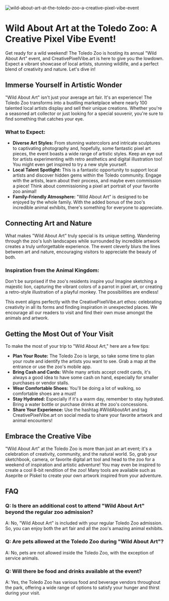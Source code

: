 ![wild-about-art-at-the-toledo-zoo-a-creative-pixel-vibe-event](https://images.pexels.com/photos/110118/pexels-photo-110118.jpeg?auto=compress&cs=tinysrgb&fit=crop&h=627&w=1200)

# Wild About Art at the Toledo Zoo: A Creative Pixel Vibe Event!

Get ready for a wild weekend! The Toledo Zoo is hosting its annual "Wild About Art" event, and CreativePixelVibe.art is here to give you the lowdown. Expect a vibrant showcase of local artists, stunning wildlife, and a perfect blend of creativity and nature. Let's dive in!

## Immerse Yourself in Artistic Wonder

"Wild About Art" isn't just your average art fair. It's an experience! The Toledo Zoo transforms into a bustling marketplace where nearly 100 talented local artists display and sell their unique creations. Whether you're a seasoned art collector or just looking for a special souvenir, you're sure to find something that catches your eye.

### What to Expect:

*   **Diverse Art Styles:** From stunning watercolors and intricate sculptures to captivating photography and, hopefully, some fantastic pixel art pieces, the event boasts a wide range of artistic styles. Keep an eye out for artists experimenting with retro aesthetics and digital illustration too! You might even get inspired to try a new style yourself.
*   **Local Talent Spotlight:** This is a fantastic opportunity to support local artists and discover hidden gems within the Toledo community. Engage with the artists, learn about their process, and maybe even commission a piece! Think about commissioning a pixel art portrait of your favorite zoo animal!
*   **Family-Friendly Atmosphere:** "Wild About Art" is designed to be enjoyed by the whole family. With the added bonus of the zoo's incredible animal exhibits, there's something for everyone to appreciate.

## Connecting Art and Nature

What makes "Wild About Art" truly special is its unique setting. Wandering through the zoo's lush landscapes while surrounded by incredible artwork creates a truly unforgettable experience. The event cleverly blurs the lines between art and nature, encouraging visitors to appreciate the beauty of both.

### Inspiration from the Animal Kingdom:

Don't be surprised if the zoo's residents inspire you! Imagine sketching a majestic lion, capturing the vibrant colors of a parrot in pixel art, or creating a retro-style illustration of a playful monkey. The possibilities are endless!

This event aligns perfectly with the CreativePixelVibe.art ethos: celebrating creativity in all its forms and finding inspiration in unexpected places. We encourage all our readers to visit and find their own muse amongst the animals and artwork.

## Getting the Most Out of Your Visit

To make the most of your trip to "Wild About Art," here are a few tips:

*   **Plan Your Route:** The Toledo Zoo is large, so take some time to plan your route and identify the artists you want to see. Grab a map at the entrance or use the zoo's mobile app.
*   **Bring Cash and Cards:** While many artists accept credit cards, it's always a good idea to have some cash on hand, especially for smaller purchases or vendor stalls.
*   **Wear Comfortable Shoes:** You'll be doing a lot of walking, so comfortable shoes are a must!
*   **Stay Hydrated:** Especially if it's a warm day, remember to stay hydrated. Bring a water bottle or purchase drinks at the zoo's concessions.
*   **Share Your Experience:** Use the hashtag #WildAboutArt and tag CreativePixelVibe.art on social media to share your favorite artwork and animal encounters!

## Embrace the Creative Vibe

"Wild About Art" at the Toledo Zoo is more than just an art event; it's a celebration of creativity, community, and the natural world. So, grab your sketchbook, camera, or favorite digital art tool and head to the zoo for a weekend of inspiration and artistic adventure! You may even be inspired to create a cool 8-bit rendition of the zoo! Many tools are available such as Aseprite or Piskel to create your own artwork inspired from your adventure.

## FAQ

### Q: Is there an additional cost to attend "Wild About Art" beyond the regular zoo admission? 

A: No, "Wild About Art" is included with your regular Toledo Zoo admission. So, you can enjoy both the art fair and all the zoo's amazing animal exhibits.

### Q: Are pets allowed at the Toledo Zoo during "Wild About Art"?

A: No, pets are not allowed inside the Toledo Zoo, with the exception of service animals.

### Q: Will there be food and drinks available at the event?

A: Yes, the Toledo Zoo has various food and beverage vendors throughout the park, offering a wide range of options to satisfy your hunger and thirst during your visit.
